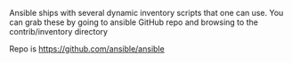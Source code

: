 Ansible ships with several dynamic inventory scripts that one can use.
You can grab these by going to ansible GitHub repo and browsing to the contrib/inventory directory

Repo is https://github.com/ansible/ansible